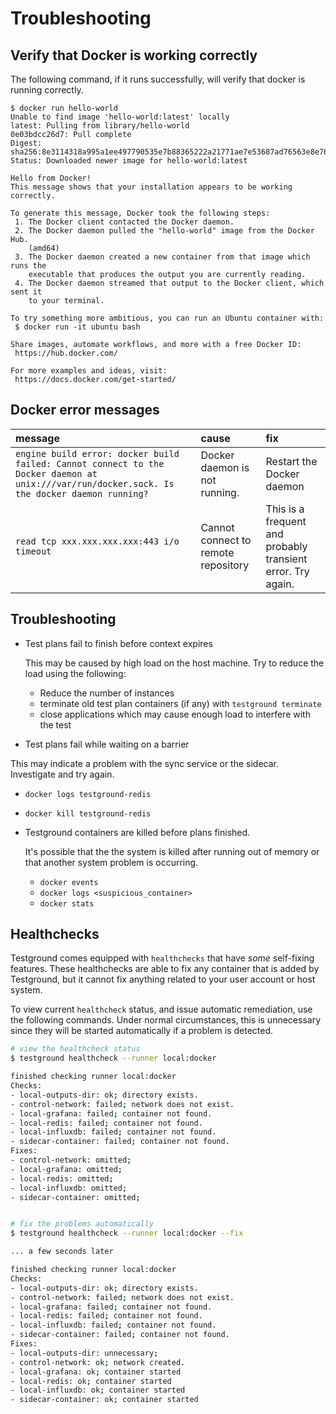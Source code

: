 # Troubleshooting

## Verify that Docker is working correctly

The following command, if it runs successfully, will verify that docker is running correctly.

```text
$ docker run hello-world
Unable to find image 'hello-world:latest' locally
latest: Pulling from library/hello-world
0e03bdcc26d7: Pull complete 
Digest: sha256:8e3114318a995a1ee497790535e7b88365222a21771ae7e53687ad76563e8e76
Status: Downloaded newer image for hello-world:latest

Hello from Docker!
This message shows that your installation appears to be working correctly.

To generate this message, Docker took the following steps:
 1. The Docker client contacted the Docker daemon.
 2. The Docker daemon pulled the "hello-world" image from the Docker Hub.
    (amd64)
 3. The Docker daemon created a new container from that image which runs the
    executable that produces the output you are currently reading.
 4. The Docker daemon streamed that output to the Docker client, which sent it
    to your terminal.

To try something more ambitious, you can run an Ubuntu container with:
 $ docker run -it ubuntu bash

Share images, automate workflows, and more with a free Docker ID:
 https://hub.docker.com/

For more examples and ideas, visit:
 https://docs.docker.com/get-started/
```

## Docker error messages

| message | cause | fix |
| :--- | :--- | :--- |
| `engine build error: docker build failed: Cannot connect to the Docker daemon at unix:///var/run/docker.sock. Is the docker daemon running?` | Docker daemon is not running.  | Restart the Docker daemon |
| `read tcp xxx.xxx.xxx.xxx:443 i/o timeout` | Cannot connect to remote repository | This is a frequent and probably transient error. Try again. |

## Troubleshooting

* Test plans fail to finish before context expires

  This may be caused by high load on the host machine. Try to reduce the load using the following:

  * Reduce the number of instances
  * terminate old test plan containers \(if any\) with `testground terminate`
  * close applications which may cause enough load to interfere with the test

*  Test plans fail while waiting on a barrier

  This may indicate a problem with the sync service or the sidecar. Investigate and try again.

  * `docker logs testground-redis`
  * `docker kill testground-redis`

* Testground containers are killed before plans finished.

  It's possible that the the system is killed after running out of memory or that another system problem is occurring.

  * `docker events`
  * `docker logs <suspicious_container>`
  * `docker stats`

## Healthchecks

Testground comes equipped with `healthchecks` that have _some_ self-fixing features. These healthchecks are able to fix any container that is added by Testground, but it cannot fix anything related to your user account or host system.

To view current `healthcheck` status, and issue automatic remediation, use the following commands. Under normal circumstances, this is unnecessary since they will be started automatically if a problem is detected.

```bash
# view the healthcheck status
$ testground healthcheck --runner local:docker

finished checking runner local:docker
Checks:
- local-outputs-dir: ok; directory exists.
- control-network: failed; network does not exist.
- local-grafana: failed; container not found.
- local-redis: failed; container not found.
- local-influxdb: failed; container not found.
- sidecar-container: failed; container not found.
Fixes:
- control-network: omitted; 
- local-grafana: omitted; 
- local-redis: omitted; 
- local-influxdb: omitted; 
- sidecar-container: omitted; 


# fix the problems automatically
$ testground healthcheck --runner local:docker --fix

... a few seconds later

finished checking runner local:docker
Checks:
- local-outputs-dir: ok; directory exists.
- control-network: failed; network does not exist.
- local-grafana: failed; container not found.
- local-redis: failed; container not found.
- local-influxdb: failed; container not found.
- sidecar-container: failed; container not found.
Fixes:
- local-outputs-dir: unnecessary; 
- control-network: ok; network created.
- local-grafana: ok; container started
- local-redis: ok; container started
- local-influxdb: ok; container started
- sidecar-container: ok; container started

```

